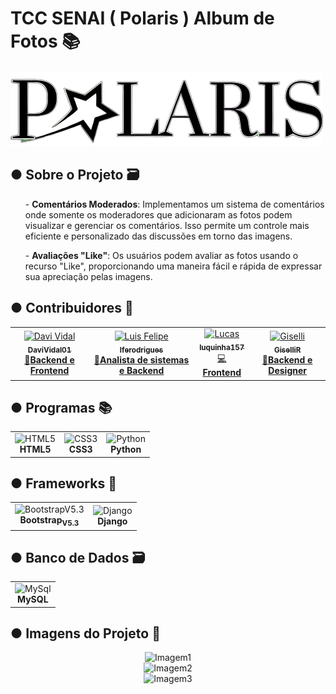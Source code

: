 <!DOCTYPE html>
<html>
    <head>
        <meta charset="UTF-8">
    </head>
    <body>
        <h1>TCC SENAI ( Polaris ) Album de Fotos 📚</h1>
        <img src="assets-README/LogoPolaris.png" alt="Logo do Polaris">
        <h2>● Sobre o Projeto 🗃️</h2>
          <list>
            <ul>
              - <strong>Comentários Moderados</strong>: Implementamos um sistema de comentários onde somente os moderadores que adicionaram as fotos podem visualizar e gerenciar os comentários. Isso permite um controle mais eficiente e personalizado das discussões em torno das imagens.
            </ul>
            <ul>
              - <strong>Avaliações "Like"</strong>: Os usuários podem avaliar as fotos usando o recurso "Like", proporcionando uma maneira fácil e rápida de expressar sua apreciação pelas imagens.
            </ul>
          </list>
        <h2>● Contribuidores 👥</h2>
        <table align="center" style="justify-content:center;">
          <tr>
            <td align="center"><a href="https://github.com/DaviVidal01"><img src="https://avatars.githubusercontent.com/u/118399810?v=4" width="100px;" alt="Davi Vidal"/><br /><sub><b>DaviVidal01</b></sub></a><br/><a href="https://github.com/DaviVidal01/TCC_Senai/commits?author=DaviVidal01">🎩<span><strong>Backend e Frontend</strong></span></a></td>
            <td align="center"><a href="https://github.com/lferodrigues"><img src="https://avatars.githubusercontent.com/u/65414548?v=4" width="100px;" alt="Luis Felipe"/><br /><sub><b>lferodrigues</b></sub></a><br/><a href="https://github.com/DaviVidal01/TCC_Senai/commits?author=lferodrigues">🚀<span><strong>Analista de sistemas e Backend </strong></span></a></td>
            <td align="center"><a href="https://github.com/luquinha157"><img src="https://avatars.githubusercontent.com/u/131728136?v=4" width="100px;" alt="Lucas"/><br /><sub><b>luquinha157</b></sub></a><br/><a href="https://github.com/DaviVidal01/TCC_Senai/commits?author=luquinha157">💻<span><strong>Frontend</strong></span></a></td>
            <td align="center"><a href="https://github.com/GiselliR"><img src="https://avatars.githubusercontent.com/u/131727965?v=4" width="100px;" alt="Giselli"/><br /><sub><b>GiselliR</b></sub></a><br/><a href="https://github.com/DaviVidal01/TCC_Senai/commits?author=GiselliR">🎨<span><strong>Backend e Designer</strong></span></a></td>
          </tr>
        </table>
        <h2>● Programas 📚</h2>
        <table>
          <tr>
            <td align="center"><img src="https://cdn.jsdelivr.net/gh/devicons/devicon/icons/html5/html5-original-wordmark.svg" width="50px" alt="HTML5"/><br/><strong>HTML5</strong></td>
            <td align="center"><img src="https://cdn.jsdelivr.net/gh/devicons/devicon/icons/css3/css3-original-wordmark.svg" width="50px" alt="CSS3"/><br/><strong>CSS3</strong></td>
            <td align="center"><img src="https://cdn.jsdelivr.net/gh/devicons/devicon/icons/python/python-original.svg" width="50px" alt="Python"/><br/><strong>Python</strong></td>
          </tr>
        </table>
        <h2>● Frameworks 🤖</h2>
        <table>
          <tr>
            <td align="center"><img src="https://cdn.jsdelivr.net/gh/devicons/devicon/icons/bootstrap/bootstrap-original.svg" width="50px" alt="BootstrapV5.3"/><br/><strong>Bootstrap<sub>V5.3</sub></strong></td>
            <td align="center"><img src="https://cdn.jsdelivr.net/gh/devicons/devicon/icons/django/django-plain.svg" width="50px" alt="Django"/><br/><strong>Django</strong></td>
          </tr>
        </table>
        <h2>● Banco de Dados 🗃️</h2>
        <table>
          <tr>
            <td align="center"><img src="https://cdn.jsdelivr.net/gh/devicons/devicon/icons/mysql/mysql-original-wordmark.svg" width="100px" alt="MySql"/><br/><strong>MySQL</strong></td>
          </tr>
        </table>
        <h2>● Imagens do Projeto 📖</h2>
        <div style="justify-content:center;" align="center">
            <img src="" alt="Imagem1" width="500px">
            <br>
            <img src="" alt="Imagem2" width="500px">
<br>
            <img src="" alt="Imagem3" width="500px">
        </div>
    </body>
</html>
